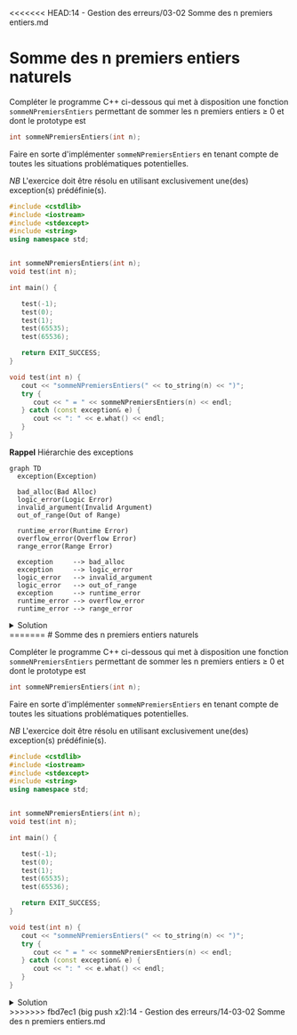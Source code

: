 <<<<<<< HEAD:14 - Gestion des erreurs/03-02 Somme des n premiers entiers.md
# Somme des n premiers entiers naturels 

Compléter le programme C++ ci-dessous qui met à disposition une fonction `sommeNPremiersEntiers` permettant de sommer les n premiers entiers ≥ 0 et dont le prototype est

~~~cpp
int sommeNPremiersEntiers(int n);
~~~

Faire en sorte d'implémenter `sommeNPremiersEntiers` en tenant compte de toutes les situations problématiques potentielles.

_NB_ L'exercice doit être résolu en utilisant exclusivement une(des) exception(s) prédéfinie(s).

~~~cpp
#include <cstdlib>
#include <iostream>
#include <stdexcept>
#include <string>
using namespace std;


int sommeNPremiersEntiers(int n);
void test(int n);

int main() {

   test(-1);
   test(0);
   test(1);
   test(65535);
   test(65536);

   return EXIT_SUCCESS;
}

void test(int n) {
   cout << "sommeNPremiersEntiers(" << to_string(n) << ")";
   try {
      cout << " = " << sommeNPremiersEntiers(n) << endl;
   } catch (const exception& e) {
      cout << ": " << e.what() << endl;
   }
}
~~~

**Rappel** Hiérarchie des exceptions

~~~mermaid
graph TD
  exception(Exception)
  
  bad_alloc(Bad Alloc)
  logic_error(Logic Error)
  invalid_argument(Invalid Argument)
  out_of_range(Out of Range)

  runtime_error(Runtime Error)
  overflow_error(Overflow Error)
  range_error(Range Error)

  exception     --> bad_alloc
  exception     --> logic_error
  logic_error   --> invalid_argument
  logic_error   --> out_of_range
  exception     --> runtime_error
  runtime_error --> overflow_error
  runtime_error --> range_error
~~~


<details>
<summary>Solution</summary>

~~~cpp
#include <cstdlib>
#include <iostream>
#include <limits>
#include <stdexcept>
#include <string>
using namespace std;

using ullong = unsigned long long;

int sommeNPremiersEntiers(int n);
void test(int n);

int main() {

   test(-1);
   test(0);
   test(1);
   test(65535);
   test(65536);

   return EXIT_SUCCESS;
}

int sommeNPremiersEntiers(int n) {
   if (n < 0)
      throw invalid_argument("Argument non valide: n doit etre >= 0");      
   const ullong SOMME = (ullong) n * ((ullong) n + 1) / 2;
   if (SOMME > numeric_limits<int>::max())
      throw overflow_error("Un debordement est survenu dans les calculs");
   return (int) SOMME;
}

void test(int n) {
   cout << "sommeNPremiersEntiers(" << to_string(n) << ")";
   try {
      cout << " = " << sommeNPremiersEntiers(n) << endl;
   } catch (const exception& e) {
      cout << ": " << e.what() << endl;
   }
}

// sommeNPremiersEntiers(-1): Argument non valide: n doit etre >= 0
// sommeNPremiersEntiers(0) = 0
// sommeNPremiersEntiers(1) = 1
// sommeNPremiersEntiers(65535) = 2147450880
// sommeNPremiersEntiers(65536): Un debordement est survenu dans les calculs
~~~



</details>
=======
# Somme des n premiers entiers naturels 

Compléter le programme C++ ci-dessous qui met à disposition une fonction `sommeNPremiersEntiers` permettant de sommer les n premiers entiers ≥ 0 et dont le prototype est

~~~cpp
int sommeNPremiersEntiers(int n);
~~~

Faire en sorte d'implémenter `sommeNPremiersEntiers` en tenant compte de toutes les situations problématiques potentielles.

_NB_ L'exercice doit être résolu en utilisant exclusivement une(des) exception(s) prédéfinie(s).

~~~cpp
#include <cstdlib>
#include <iostream>
#include <stdexcept>
#include <string>
using namespace std;


int sommeNPremiersEntiers(int n);
void test(int n);

int main() {

   test(-1);
   test(0);
   test(1);
   test(65535);
   test(65536);

   return EXIT_SUCCESS;
}

void test(int n) {
   cout << "sommeNPremiersEntiers(" << to_string(n) << ")";
   try {
      cout << " = " << sommeNPremiersEntiers(n) << endl;
   } catch (const exception& e) {
      cout << ": " << e.what() << endl;
   }
}
~~~



<details>
<summary>Solution</summary>

~~~cpp
#include <cstdlib>
#include <iostream>
#include <limits>
#include <stdexcept>
#include <string>
using namespace std;

using ullong = unsigned long long;

int sommeNPremiersEntiers(int n);
void test(int n);

int main() {

   test(-1);
   test(0);
   test(1);
   test(65535);
   test(65536);

   return EXIT_SUCCESS;
}

int sommeNPremiersEntiers(int n) {
   if (n < 0)
      throw invalid_argument("Argument non valide: n doit etre >= 0");      
   const ullong SOMME = (ullong) n * ((ullong) n + 1) / 2;
   if (SOMME > numeric_limits<int>::max())
      throw overflow_error("Un debordement est survenu dans les calculs");
   return (int) SOMME;
}

void test(int n) {
   cout << "sommeNPremiersEntiers(" << to_string(n) << ")";
   try {
      cout << " = " << sommeNPremiersEntiers(n) << endl;
   } catch (const exception& e) {
      cout << ": " << e.what() << endl;
   }
}

// sommeNPremiersEntiers(-1): Argument non valide: n doit etre >= 0
// sommeNPremiersEntiers(0) = 0
// sommeNPremiersEntiers(1) = 1
// sommeNPremiersEntiers(65535) = 2147450880
// sommeNPremiersEntiers(65536): Un debordement est survenu dans les calculs
~~~



</details>
>>>>>>> fbd7ec1 (big push x2):14 - Gestion des erreurs/14-03-02 Somme des n premiers entiers.md
